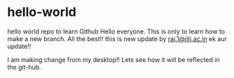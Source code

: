 # hello-world
hello world repo to learn Github
Hello everyone. This is only to learn how to make a new branch.
All the best!!
this is new update by raj.1@iitj.ac.in
ek aur update!!

I am making change from my desktop!!  Lets see how it will be reflected in the git-hub. 
